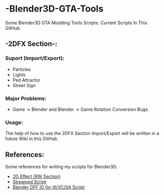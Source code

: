 # -Blender3D-GTA-Tools
Some Blender3D GTA Modding Tools Scripts.
Current Scripts In This GitHub:

## -2DFX Section-:

### Suport (Import/Export):
- Particles
- Lights
- Ped Attractor
- Street Sign

### Major Problems:
- Game -> Blender and Blender -> Game Rotation Conversion Bugs.

### Usage:
The help of how to use the 2DFX Section Import/Export will be written in a future Wiki in this GitHub.

## References:
Some references for writing my scripts for Blender3D.
- [2D Effect (RW Section)](http://www.gtamodding.com/wiki/2d_Effect_(RW_Section))
- [Streamed Script](http://www.gtamodding.com/wiki/External_Script)
- [Blender DFF IO for III/VC/SA Script](http://gtaforums.com/topic/522492-rel-blender-dff-io-for-iiivcsa/)
